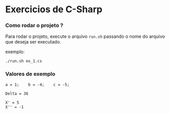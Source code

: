 # Exercicios de C-Sharp

### Como rodar o projeto ?

Para rodar o projeto, execute o arquivo `run.sh` passando o nome do arquivo que deseja ser executado.

exemplo: 

```console
./run.sh ex_1.cs
```

### Valores de exemplo

```
a = 1;    b = -4;    c = -5;

Delta = 36

X' = 5
X'' = -1
```
